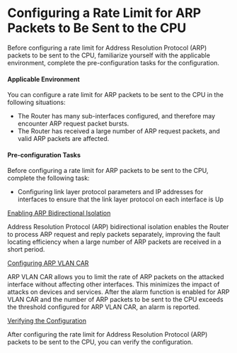 Configuring a Rate Limit for ARP Packets to Be Sent to the CPU
==============================================================

Before configuring a rate limit for Address Resolution Protocol (ARP) packets to be sent to the CPU, familiarize yourself with the applicable environment, complete the pre-configuration tasks for the configuration.

#### Applicable Environment

You can configure a rate limit for ARP packets to be sent to the CPU in the following situations:

* The Router has many sub-interfaces configured, and therefore may encounter ARP request packet bursts.
* The Router has received a large number of ARP request packets, and valid ARP packets are affected.

#### Pre-configuration Tasks

Before configuring a rate limit for ARP packets to be sent to the CPU, complete the following task:

* Configuring link layer protocol parameters and IP addresses for interfaces to ensure that the link layer protocol on each interface is Up


[Enabling ARP Bidirectional Isolation](../../../../software/nev8r10_vrpv8r16/user/ne/dc_ne_arpsec_cfg_5006_copy.html)

Address Resolution Protocol (ARP) bidirectional isolation enables the Router to process ARP request and reply packets separately, improving the fault locating efficiency when a large number of ARP packets are received in a short period.

[Configuring ARP VLAN CAR](../../../../software/nev8r10_vrpv8r16/user/ne/dc_ne_arpsec_cfg_5007.html)

ARP VLAN CAR allows you to limit the rate of ARP packets on the attacked interface without affecting other interfaces. This minimizes the impact of attacks on devices and services. After the alarm function is enabled for ARP VLAN CAR and the number of ARP packets to be sent to the CPU exceeds the threshold configured for ARP VLAN CAR, an alarm is reported.

[Verifying the Configuration](../../../../software/nev8r10_vrpv8r16/user/ne/dc_ne_arpsec_cfg_5008.html)

After configuring the rate limit for Address Resolution Protocol (ARP) packets to be sent to the CPU, you can verify the configuration.